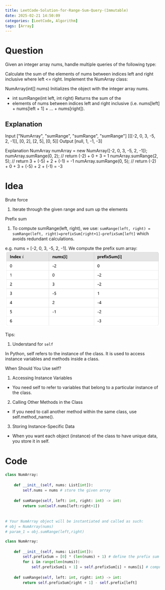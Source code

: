 ```yaml
---
title: LeetCode-Solution-for-Range-Sum-Query-(Immutable)
date: 2025-02-21 14:50:09
categories: [LeetCode, Algorithm]
tags: [Array]
---
```


# Question

Given an integer array nums, handle multiple queries of the following type:

Calculate the sum of the elements of nums between indices left and right inclusive where left <= right.
Implement the NumArray class:

NumArray(int[] nums) Initializes the object with the integer array nums.

- int sumRange(int left, int right) Returns the sum of the
- elements of nums between indices left and right inclusive (i.e. nums[left] + nums[left + 1] + ... + nums[right]).

## Explanation

Input
["NumArray", "sumRange", "sumRange", "sumRange"]
[[[-2, 0, 3, -5, 2, -1]], [0, 2], [2, 5], [0, 5]]
Output
[null, 1, -1, -3]

Explanation
NumArray numArray = new NumArray([-2, 0, 3, -5, 2, -1]);
numArray.sumRange(0, 2); // return (-2) + 0 + 3 = 1
numArray.sumRange(2, 5); // return 3 + (-5) + 2 + (-1) = -1
numArray.sumRange(0, 5); // return (-2) + 0 + 3 + (-5) + 2 + (-1) = -3

# Idea

Brute force

1. Iterate through the given range and sum up the elements

Prefix sum

1. To compute sumRange(left, right), we use:
   `sumRange(left, right) = sumRange(left, right)=prefixSum[right+1]−prefixSum[left]` which avoids redundant calculations.

e.g. nums = [-2, 0, 3, -5, 2, -1]. We compute the prefix sum array:
![Local image ](./images/303_1.png "Prefix sum calculation example")

Tips:

1. Understand for `self`

In Python, self refers to the instance of the class. It is used to access instance variables and methods inside a class.

When Should You Use self?

1. Accessing Instance Variables

- You need self to refer to variables that belong to a particular instance of the class.

2. Calling Other Methods in the Class

- If you need to call another method within the same class, use self.method_name().

3. Storing Instance-Specific Data

- When you want each object (instance) of the class to have unique data, you store it in self.

# Code

```python
class NumArray:

    def __init__(self, nums: List[int]):
        self.nums = nums # store the given array

    def sumRange(self, left: int, right: int) -> int:
        return sum(self.nums[left:right+1])


# Your NumArray object will be instantiated and called as such:
# obj = NumArray(nums)
# param_1 = obj.sumRange(left,right)
```

```python
class NumArray:

    def __init__(self, nums: List[int]):
        self.prefixSum = [0] * (len(nums) + 1) # define the prefix sum array
        for i in range(len(nums)):
            self.prefixSum[i + 1] = self.prefixSum[i] + nums[i] # compute prefix sum

    def sumRange(self, left: int, right: int) -> int:
        return self.prefixSum[right + 1] - self.prefix[left]

```
